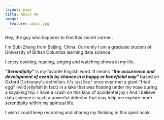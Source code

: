 ```yaml
---
layout: page
title: About Me
image:
  feature: about.jpg
---
```


Hey, the guy who happens to find this secret corner .

I'm Subi Zhang from Beijing, China. Currently I am a graduate student of University of British Columbia learning data science.

I enjoy cooking, reading, singing and watching shows in my life.

***"Serendipity"*** is my favorite English word. It means ***"the occurrence and development of events by chance in a happy or beneficial way"*** based on Oxford Dictionary's definition. It's just like I once ever met a giant "fried egg" (wild jellyfish in fact) in a lake  that was floating  under my nose during a kayaking trip. I have a crush on this kind of accidental joy:) And I believe data science is such a powerful detector that may help me explore more serendipity within my spiritual life.

I wish I could keep recording and sharing my thinking in this quiet nook.   
